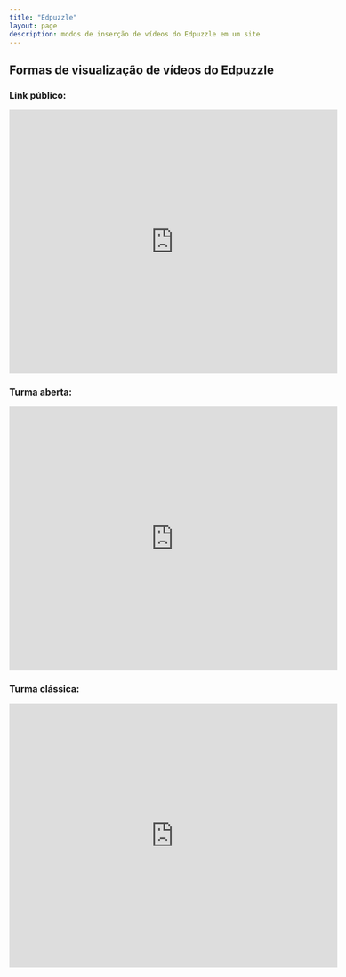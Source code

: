 ```yaml
---
title: "Edpuzzle"
layout: page
description: modos de inserção de vídeos do Edpuzzle em um site
---
```

## Formas de visualização de vídeos do Edpuzzle

### Link público:
<iframe width="590" height="475" src="https://edpuzzle.com/embed/media/61b7adb198b7fa42cefb4943" frameborder="0" allowfullscreen></iframe>

### Turma aberta:
<iframe width="590" height="475" src="https://edpuzzle.com/embed/assignments/63245c65a1fd8a4103874ed0/watch" frameborder="0" allowfullscreen></iframe>

### Turma clássica:
<iframe width="590" height="475" src="https://edpuzzle.com/embed/assignments/63245c8c1955e941048f85be/watch" frameborder="0" allowfullscreen></iframe>
